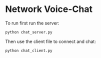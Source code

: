 # Network Voice-Chat

To run first run the server:

```
python chat_server.py
```

Then use the client file to connect and chat:

```
python chat_client.py
```
